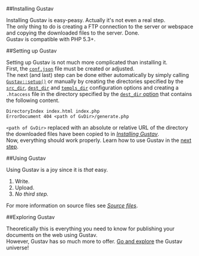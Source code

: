 ##Installing Gustav

Installing Gustav is easy-peasy. Actually it's not even a real step.  
The only thing to do is creating a FTP connection to the server or webspace and copying the downloaded files to the server. Done.  
Gustav is compatible with PHP 5.3+.



##Setting up Gustav

Setting up Gustav is not much more complicated than installing it.  
First, the [`conf.json`](Gustav-configuration#confjson) file must be created or adjusted.  
The next (and last) step can be done either automatically by simply calling [`Gustav::setup()`](Public-API%3A-Gustav#bool-setup) or manually by creating the directories specified by the [`src_dir`](Gustav-configuration#string-src_dir), [`dest_dir`](Gustav-configuration#string-dest_dir) and [`templs_dir`](Gustav-configuration#string-templs_dir) configuration options and creating a `.htaccess` file in the directory specified by the [`dest_dir` option](Gustav-configuration#string-dest_dir) that contains the following content.

    DirectoryIndex index.html index.php
    ErrorDocument 404 <path of GvDir>/generate.php

`<path of GvDir>` replaced with an absolute or relative URL of the directory the downloaded files have been copied to in [*Installing Gustav*](#installing-gustav).  
Now, everything should work properly. Learn how to use Gustav in the [next step](#using-gustav).



##Using Gustav

Using Gustav is a joy since it is *that* easy.

1.  Write.
2.  Upload.
3.  *No third step.*

For more information on source files see [*Source files*](Source-files).



##Exploring Gustav

Theoretically this is everything you need to know for publishing your documents on the web using Gustav.  
However, Gustav has so much more to offer. [Go and explore](Home) the Gustav universe!